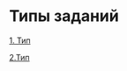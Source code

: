 # Типы заданий

[1. Тип](https://gist.github.com/HXXXXXDRICH/17753301a854bbd61d21c701d60dad67)

[2.Тип](https://gist.github.com/HXXXXXDRICH/5c68aa867f7fd86bbe9c5e5c07522cbb)
